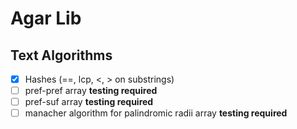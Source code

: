 # Agar Lib

## Text Algorithms 

- [x] Hashes (==, lcp, <, > on substrings)
- [ ] pref-pref array **testing required**
- [ ] pref-suf array **testing required**
- [ ] manacher algorithm for palindromic radii array **testing required**

